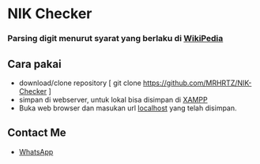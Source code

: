 # NIK Checker

### Parsing digit menurut syarat yang berlaku di <a href="https://id.wikipedia.org/wiki/Nomor_Induk_Kependudukan" target="_blank">WikiPedia</a>

## Cara pakai
- download/clone repository [ git clone https://github.com/MRHRTZ/NIK-Checker ]
- simpan di webserver, untuk lokal bisa disimpan di <a href="https://www.apachefriends.org/download.html" target="_blank">XAMPP</a>
- Buka web browser dan masukan url <a href="http://localhost/NIK-Checker" target="_blank">localhost</a> yang telah disimpan.

## Contact Me
- <a href="https://wa.me/6285559038021">WhatsApp</a>

